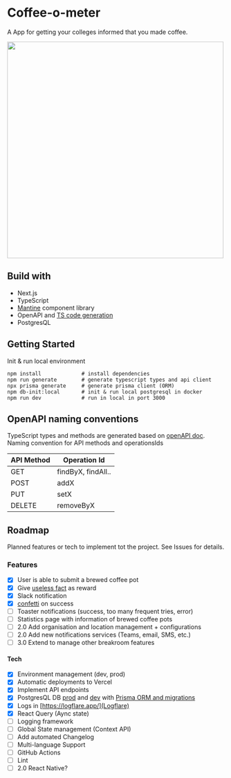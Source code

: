 # Coffee-o-meter

A App for getting your colleges informed that you made coffee.

<img src="https://user-images.githubusercontent.com/33843131/159116979-79c064c6-843c-4753-a18a-645d0c9aa383.png" width="500">

## Build with

- Next.js
- TypeScript
- [Mantine](https://mantine.dev/) component library
- OpenAPI and [TS code generation](https://github.com/ferdikoomen/openapi-typescript-codegen)
- PostgresQL

## Getting Started

Init & run local environment 

```
npm install             # install dependencies
npm run generate        # generate typescript types and api client
npx prisma generate     # generate prisma client (ORM)
npm db-init:local       # init & run local postgresql in docker
npm run dev             # run in local in port 3000
```

## OpenAPI naming conventions

TypeScript types and methods are generated based on [openAPI doc](common/api/coffee-o-meter-openapi.yaml).
Naming convention for API methods and operationsIds

| API Method | Operation Id       |
| ---------- | ------------------ |
| GET        | findByX, findAll.. |
| POST       | addX               |
| PUT        | setX               |
| DELETE     | removeByX          |

## Roadmap

Planned features or tech to implement tot the project. See Issues for details.

### Features

- [x] User is able to submit a brewed coffee pot
- [x] Give [useless fact](https://useless-facts.sameerkumar.website/api) as reward
- [x] Slack notification
- [x] [confetti](https://github.com/catdad/canvas-confetti) on success
- [ ] Toaster notifications (success, too many frequent tries, error)
- [ ] Statistics page with information of brewed coffee pots
- [ ] 2.0 Add organisation and location management + configurations
- [ ] 2.0 Add new notifications services (Teams, email, SMS, etc.)
- [ ] 3.0 Extend to manage other breakroom features

#### Tech

- [x] Environment management (dev, prod)
- [x] Automatic deployments to Vercel
- [x] Implement API endpoints
- [x] PostgresQL DB [prod](https://elephantsql.com) and [dev](https://data.heroku.com/) with [Prisma ORM and migrations](http://prisma.io)
- [x] Logs in [https://logflare.app/](Logflare)
- [x] React Query (Aync state)
- [ ] Logging framework
- [ ] Global State management (Context API)
- [ ] Add automated Changelog
- [ ] Multi-language Support
- [ ] GitHub Actions
- [ ] Lint
- [ ] 2.0 React Native?
